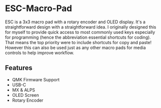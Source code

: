 # ESC-Macro-Pad
ESC is a 3x3 macro pad with a rotary encoder and OLED display. It's a straightforward design with a straightforward idea. I originally designed this for myself to provide quick access to most commonly used keys especially for programming (hence the abbreviation essential shortcuts for coding). That means the top priority were to include shortcuts for copy and paste! However this can also be used just as any other macro pads for media controls to help improve workflow.

## Features
* QMK Firmware Support
* USB-C
* MX & ALPS
* OLED Screen
* Rotary Encoder
